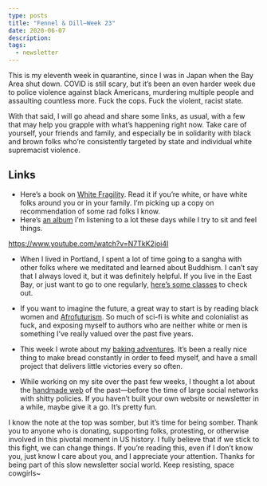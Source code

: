 ```yaml
---
type: posts
title: "Fennel & Dill—Week 23"
date: 2020-06-07
description: 
tags:
  - newsletter
---
```


This is my eleventh week in quarantine, since I was in Japan when the Bay Area shut down. COVID is still scary, but it’s been an even harder week due to police violence against black Americans, murdering multiple people and assaulting countless more. Fuck the cops. Fuck the violent, racist state.

With that said, I will go ahead and share some links, as usual, with a few that may help you grapple with what’s happening right now. Take care of yourself, your friends and family, and especially be in solidarity with black and brown folks who’re consistently targeted by state and individual white supremacist violence. 

## Links 

- Here’s a book on [White Fragility](https://robindiangelo.com/publications/). Read it if you’re white, or have white folks around you or in your family. I’m picking up a copy on recommendation of some rad folks I know.
- Here’s [an album](https://harukanakamurapianoensemble.bandcamp.com/album/hikari) I’m listening to a lot these days while I try to sit and feel things.

https://www.youtube.com/watch?v=N7TkK2joi4I

- When I lived in Portland, I spent a lot of time going to a sangha with other folks where we meditated and learned about Buddhism. I can’t say that I always loved it, but it was definitely helpful. If you live in the East Bay, or just want to go to one regularly, [here’s some classes](https://eastbaymeditation.org/programs/zoom-links/) to check out.

- If you want to imagine the future, a great way to start is by reading black women and [Afrofuturism](https://www.yesmagazine.org/social-justice/2020/04/24/how-black-women-are-reshaping-afrofuturism/). So much of sci-fi is white and colonialist as fuck, and exposing myself to authors who are neither white or men is something I’ve really valued over the past five years.
- This week I wrote about my [baking adventures](https://www.brookshelley.com/posts/2020-06-01-adventures-in-baking/). It’s been a really nice thing to make bread constantly in order to feed myself, and have a small project that delivers little victories every so often.
- While working on my site over the past few weeks, I thought a lot about the [handmade web](http://luckysoap.com/statements/handmadeweb.html) of the past—before the time of large social networks with shitty policies. If you haven’t built your own website or newsletter in a while, maybe give it a go. It’s pretty fun.

I know the note at the top was somber, but it’s time for being somber. Thank you to anyone who is donating, supporting folks, protesting, or otherwise involved in this pivotal moment in US history. I fully believe that if we stick to this fight, we can change things. If you’re reading this, even if I don’t know you, just know I care about you, and I appreciate your attention. Thanks for being part of this slow newsletter social world. Keep resisting, space cowgirls~